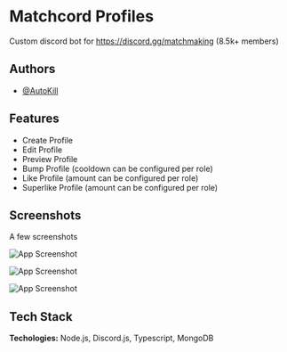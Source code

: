 
# Matchcord Profiles

Custom discord bot for https://discord.gg/matchmaking (8.5k+ members)
## Authors

- [@AutoKill](https://www.github.com/autokill)
## Features

- Create Profile
- Edit Profile
- Preview Profile
- Bump Profile (cooldown can be configured per role)
- Like Profile (amount can be configured per role)
- Superlike Profile (amount can be configured per role)
## Screenshots
A few screenshots

![App Screenshot](https://cdn.discordapp.com/attachments/1207497177912578128/1224307557821054976/profile_panel.png?ex=661d0444&is=660a8f44&hm=cf06255c7dafc47741cbd70e8a61694b4818f23271f5adc7f349e1303a64ac76&)

![App Screenshot](https://cdn.discordapp.com/attachments/1207497177912578128/1224307557581983844/profile_edit.png?ex=661d0444&is=660a8f44&hm=8689a3973802fd3fd035d32eedb7ebe96ee15918e19e1f482785605b892e1d13&)

![App Screenshot](https://cdn.discordapp.com/attachments/1207497177912578128/1224307557158490122/profile_bumped.png?ex=661d0444&is=660a8f44&hm=807663578260d50b329b4b4bf8a53a633927bd2ac23e8b6bf169cc10e691888f&)


## Tech Stack

**Techologies:** Node.js, Discord.js, Typescript, MongoDB


